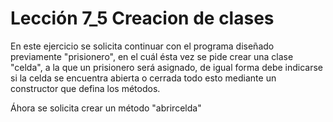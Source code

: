 # Lección 7_5 Creacion de clases

En este ejercicio se solicita continuar con el programa diseñado previamente "prisionero", en el cuál ésta vez se pide crear una clase "celda", a la que un prisionero será asignado, de igual forma debe indicarse si la celda se encuentra abierta o cerrada todo esto mediante un constructor que defina los métodos.



Áhora se solicita crear un método "abrircelda"

